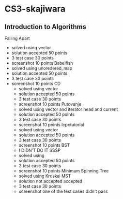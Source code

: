 # CS3-skajiwara
## Introduction to Algorithms

Falling Apart
  - solved using vector
  - solution accepted 50 points
  - 3 test case 30 points
  - screenshot 10 points
Babelfish
  - solved using unoredered_map
  - solution accepted 50 points
  - 3 test case 30 points
  - screenshot 10 points
CD
    - solved using vector
    - solution accepted 50 points
    - 3 test case 30 points
    - screenshot 10 points
Putovanje
    - solved using vector and iterator head and current
    - solution accepted 50 points
    - 3 test case 30 points
    - screenshot 10 points
Icpctutorial
    - solved using vector
    - solution accepted 50 points
    - 3 test case 30 points
    - screenshot 10 points
BST
    - I DIDN'T DO IT
SSSP
    - solved using
    - solution accepted 50 points
    - 3 test case 30 points
    - screenshot 10 points
Minimum Spinning Tree
    - solved using Kruskal MST
    - solution not accepted accepted
    - 3 test case 30 points
    - screenshot one of the test cases didn't pass
